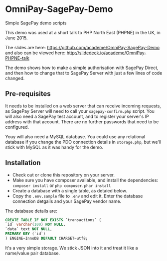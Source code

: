 # OmniPay-SagePay-Demo
Simple SagePay demo scripts

This demo was used at a short talk to PHP North East (PHPNE) in the UK, in June 2015.

The slides are here: https://github.com/academe/OmniPay-SagePay-Demo
and also can be viewed here: http://slidedeck.io/academe/OmniPay-PHPNE-talk

The demo shows how to make a simple authorisation with SagePay Direct, and then how to
change that to SagePay Server with just a few lines of code changed.

## Pre-requisites

It needs to be installed on a web server that can receive incoming requests,
as SagePay Server will need to call your `sagepay-confirm.php` script.
You will also need a SagePay test account, and to register your server's IP address
with that account. There are no further passwords that need to be configured.

Youy will also need a MySQL database. You could use any relational database if you change
the PDO connection details in `storage.php`, but we'll stick with MySQL as it was handy
for the demo.

## Installation

* Check out or clone this repository on your server.
* Make sure you have composer available, and install the dependencies: `composer install` or `php composer.phar install`
* Create a database with a single table, as detaied below.
* Copy the `.env.sample` file to `.env` and edit it. Enter the database connection detgails and your SagePay vendor name.


The database details are:

~~~sql
CREATE TABLE IF NOT EXISTS `transactions` (
`id` varchar(100) NOT NULL,
`data` text NOT NULL,
PRIMARY KEY (`id`)
) ENGINE=InnoDB DEFAULT CHARSET=utf8;
~~~

It's a very simple storage. We stick JSON into it and treat it like a name/value pair database.
